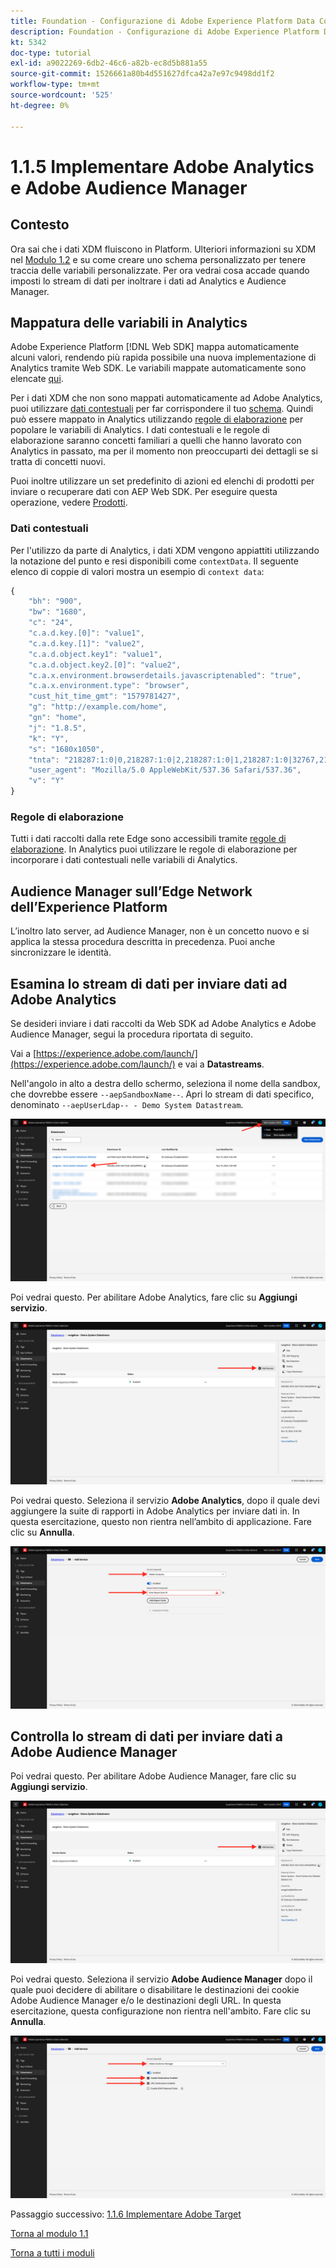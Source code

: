 ```yaml
---
title: Foundation - Configurazione di Adobe Experience Platform Data Collection e dell’estensione Web SDK - Implementazione di Adobe Analytics e Adobe Audience Manager
description: Foundation - Configurazione di Adobe Experience Platform Data Collection e dell’estensione Web SDK - Implementazione di Adobe Analytics e Adobe Audience Manager
kt: 5342
doc-type: tutorial
exl-id: a9022269-6db2-46c6-a82b-ec8d5b881a55
source-git-commit: 1526661a80b4d551627dfca42a7e97c9498dd1f2
workflow-type: tm+mt
source-wordcount: '525'
ht-degree: 0%

---
```


# 1.1.5 Implementare Adobe Analytics e Adobe Audience Manager

## Contesto

Ora sai che i dati XDM fluiscono in Platform. Ulteriori informazioni su XDM nel [Modulo 1.2](./../module1.2/data-ingestion.md) e su come creare uno schema personalizzato per tenere traccia delle variabili personalizzate. Per ora vedrai cosa accade quando imposti lo stream di dati per inoltrare i dati ad Analytics e Audience Manager.

## Mappatura delle variabili in Analytics

Adobe Experience Platform [!DNL Web SDK] mappa automaticamente alcuni valori, rendendo più rapida possibile una nuova implementazione di Analytics tramite Web SDK. Le variabili mappate automaticamente sono elencate [qui](https://experienceleague.adobe.com/docs/experience-platform/edge/data-collection/adobe-analytics/automatically-mapped-vars.html?lang=it#data-collection).

Per i dati XDM che non sono mappati automaticamente ad Adobe Analytics, puoi utilizzare [dati contestuali](https://experienceleague.adobe.com/docs/analytics/implementation/vars/page-vars/contextdata.html?lang=it) per far corrispondere il tuo [schema](https://experienceleague.adobe.com/docs/experience-platform/xdm/schema/composition.html?lang=it). Quindi può essere mappato in Analytics utilizzando [regole di elaborazione](https://experienceleague.adobe.com/docs/analytics/admin/admin-tools/processing-rules/processing-rules-configuration/t-processing-rules.html?lang=it) per popolare le variabili di Analytics. I dati contestuali e le regole di elaborazione saranno concetti familiari a quelli che hanno lavorato con Analytics in passato, ma per il momento non preoccuparti dei dettagli se si tratta di concetti nuovi.

Puoi inoltre utilizzare un set predefinito di azioni ed elenchi di prodotti per inviare o recuperare dati con AEP Web SDK. Per eseguire questa operazione, vedere [Prodotti](https://experienceleague.adobe.com/docs/experience-platform/edge/data-collection/collect-commerce-data.html?lang=it#data-collection).

### Dati contestuali

Per l&#39;utilizzo da parte di Analytics, i dati XDM vengono appiattiti utilizzando la notazione del punto e resi disponibili come `contextData`. Il seguente elenco di coppie di valori mostra un esempio di `context data`:

```javascript
{
    "bh": "900",
    "bw": "1680",
    "c": "24",
    "c.a.d.key.[0]": "value1",
    "c.a.d.key.[1]": "value2",
    "c.a.d.object.key1": "value1",
    "c.a.d.object.key2.[0]": "value2",
    "c.a.x.environment.browserdetails.javascriptenabled": "true",
    "c.a.x.environment.type": "browser",
    "cust_hit_time_gmt": "1579781427",
    "g": "http://example.com/home",
    "gn": "home",
    "j": "1.8.5",
    "k": "Y",
    "s": "1680x1050",
    "tnta": "218287:1:0|0,218287:1:0|2,218287:1:0|1,218287:1:0|32767,218287:1:01,218287:1:0|0,218287:1:0|1,218287:1:0|0,218287:1:0|1",
    "user_agent": "Mozilla/5.0 AppleWebKit/537.36 Safari/537.36",
    "v": "Y"
}
```

### Regole di elaborazione

Tutti i dati raccolti dalla rete Edge sono accessibili tramite [regole di elaborazione](https://experienceleague.adobe.com/docs/analytics/admin/admin-tools/processing-rules/processing-rules-configuration/t-processing-rules.html?lang=it). In Analytics puoi utilizzare le regole di elaborazione per incorporare i dati contestuali nelle variabili di Analytics.

## Audience Manager sull’Edge Network dell’Experience Platform

L’inoltro lato server, ad Audience Manager, non è un concetto nuovo e si applica la stessa procedura descritta in precedenza. Puoi anche sincronizzare le identità.

## Esamina lo stream di dati per inviare dati ad Adobe Analytics

Se desideri inviare i dati raccolti da Web SDK ad Adobe Analytics e Adobe Audience Manager, segui la procedura riportata di seguito.

Vai a [https://experience.adobe.com/launch/](https://experience.adobe.com/launch/) e vai a **Datastreams**.

Nell&#39;angolo in alto a destra dello schermo, seleziona il nome della sandbox, che dovrebbe essere `--aepSandboxName--`. Apri lo stream di dati specifico, denominato `--aepUserLdap-- - Demo System Datastream`.

![Fai clic sull&#39;icona Configurazione di Edge nell&#39;area di navigazione a sinistra](./images/edgeconfig1b.png)

Poi vedrai questo. Per abilitare Adobe Analytics, fare clic su **Aggiungi servizio**.

![Debugger AEP](./images/aa2.png)

Poi vedrai questo. Seleziona il servizio **Adobe Analytics**, dopo il quale devi aggiungere la suite di rapporti in Adobe Analytics per inviare dati in. In questa esercitazione, questo non rientra nell’ambito di applicazione. Fare clic su **Annulla**.

![Debugger AEP](./images/aa3.png)

## Controlla lo stream di dati per inviare dati a Adobe Audience Manager

Poi vedrai questo. Per abilitare Adobe Audience Manager, fare clic su **Aggiungi servizio**.

![Debugger AEP](./images/aa2.png)

Poi vedrai questo. Seleziona il servizio **Adobe Audience Manager** dopo il quale puoi decidere di abilitare o disabilitare le destinazioni dei cookie Adobe Audience Manager e/o le destinazioni degli URL. In questa esercitazione, questa configurazione non rientra nell&#39;ambito. Fare clic su **Annulla**.

![Debugger AEP](./images/aam1.png)

Passaggio successivo: [1.1.6 Implementare Adobe Target](./ex6.md)

[Torna al modulo 1.1](./data-ingestion-launch-web-sdk.md)

[Torna a tutti i moduli](./../../../overview.md)
